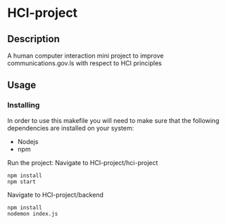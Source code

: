 # HCI-project

## Description
A human computer interaction mini project to improve communications.gov.ls with respect to HCI principles

## Usage

### Installing

In order to use this makefile you will need to make sure that the following
dependencies are installed on your system:
  - Nodejs
  - npm

Run the project:
Navigate to HCI-project/hci-project

```
npm install
npm start
```

Navigate to HCI-project/backend

```
npm install
nodemon index.js
```

